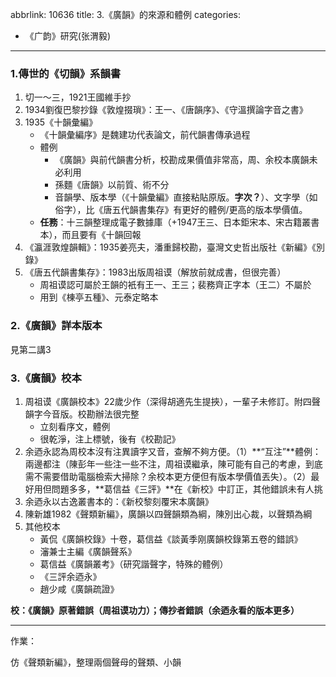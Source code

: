 abbrlink: 10636
title: 3.《廣韻》的來源和體例
categories:
  - 《广韵》研究(张渭毅)
---
### 1.傳世的《切韻》系韻書

1. 切一～三，1921王國維手抄
2. 1934劉復巴黎抄錄《敦煌掇瑣》：王一、《唐韻序》、《守溫撰論字音之書》
3. 1935《十韻彙編》
	- 《十韻彙編序》是魏建功代表論文，前代韻書傳承過程
	- 體例
		- 《廣韻》與前代韻書分析，校勘成果價值非常高，周、余校本廣韻未必利用
		- 孫麵《唐韻》以前質、術不分
		- 音韻學、版本學（《十韻彙編》直接粘貼原版。**字次？**）、文字學（如俗字），比《唐五代韻書集存》有更好的體例/更高的版本學價值。
	- **任務**：十三韻整理成電子數據庫（+1947王三、日本鉅宋本、宋古籍叢書本），而且要有《十韻回報
4. 《瀛涯敦煌韻輯》：1935姜亮夫，潘重歸校勘，臺灣文史哲出版社《新編》《別錄》
5. 《唐五代韻書集存》：1983出版周祖谟（解放前就成書，但很完善）
	- 周祖谟認可屬於王韻的衹有王一、王三；裴務齊正字本（王二）不屬於
	- 用到《棟亭五種》、元泰定略本

### 2.《廣韻》詳本版本

見第二講3

### 3.《廣韻》校本

1. 周祖谟《廣韻校本》22歲少作（深得胡適先生提挾），一輩子未修訂。附四聲韻字今音版。校勘辦法很完整
	- 立刻看序文，體例
	- 很乾淨，注上標號，後有《校勘記》
1. 余迺永認為周校本沒有注異讀字又音，查解不夠方便。（1）**“互注”**體例：兩邊都注（陳彭年一些注一些不注，周祖谟繼承，陳可能有自己的考慮，到底需不需要借助電腦檢索大掃除？余校本更方便但有版本學價值丟失）。（2）最好用但問題多多，**葛信益《三評》**在《新校》中訂正，其他錯誤未有人挑
2. 余迺永以古逸叢書本的：《新校黎刻覆宋本廣韻》
3. 陳新雄1982《聲類新編》，廣韻以四聲韻類為綱，陳別出心裁，以聲類為綱
4. 其他校本
	- 黃侃《廣韻校錄》十卷，葛信益《談黃季刚廣韻校錄第五卷的錯誤》
	- 瀋兼士主編《廣韻聲系》
	- 葛信益《廣韻叢考》（研究諧聲字，特殊的體例）
	- 《三評余迺永》
	- 趙少咸《廣韻疏證》

**校：《廣韻》原著錯誤（周祖谟功力）；傳抄者錯誤（余迺永看的版本更多）**


***

作業：

仿《聲類新編》，整理兩個聲母的聲類、小韻

